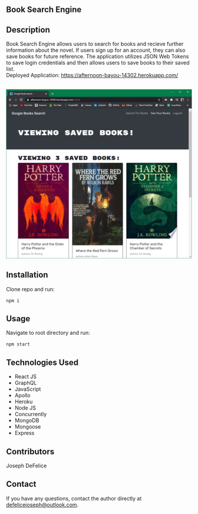 ## Book Search Engine

## Description
Book Search Engine allows users to search for books and recieve further information about the novel. If users sign up for an account, they can also save books for future reference. The application utilizes JSON Web Tokens to save login credentials and then allows users to save books to their saved list.<br>Deployed Application: https://afternoon-bayou-14302.herokuapp.com/

  ##
  ![](client/src/assets/books.jpg)
  
  ## Installation
  Clone repo and run:
  ```
  npm i
  ```

  ## Usage
  Navigate to root directory and run:
  ```
  npm start
  ```

  ## Technologies Used
* React JS
* GraphQL
* JavaScript
* Apollo
* Heroku
* Node JS 
* Concurrently
* MongoDB
* Mongoose
* Express

## Contributors
Joseph DeFelice

## Contact
If you have any questions, contact the author directly at defelicejoseph@outlook.com.